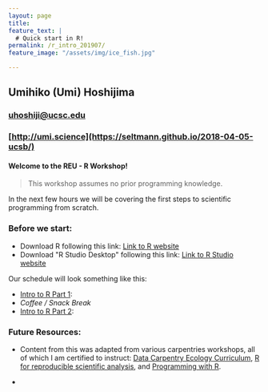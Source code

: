 ```yaml
---
layout: page
title:
feature_text: |
  # Quick start in R!
permalink: /r_intro_201907/
feature_image: "/assets/img/ice_fish.jpg"

---
```



## Umihiko (Umi) Hoshijima  
### uhoshiji@ucsc.edu  
### [http://umi.science](https://seltmann.github.io/2018-04-05-ucsb/)  


#### Welcome to the REU - R Workshop!

> This workshop assumes no prior programming knowledge.

In the next few hours we will be covering the first steps to scientific programming from scratch.

### Before we start:
* Download R following this link: [Link to R website](http://cran.cnr.berkeley.edu/)
* Download "R Studio Desktop" following this link: [Link to R Studio website](https://www.rstudio.com/products/rstudio/download/)

Our schedule will look something like this:

* [Intro to R Part 1](http://umi.science/r_intro_201907_pt1/):
* *Coffee / Snack Break*
* [Intro to R Part 2](http://umi.science/r_intro_201907_pt2/):

### Future Resources:

* Content from this was adapted from various carpentries workshops, all of which I am certified to instruct:   [Data Carpentry Ecology Curriculum](https://datacarpentry.org/lessons/#ecology-workshop), [R for reproducible scientific analysis](http://swcarpentry.github.io/r-novice-gapminder/), and [Programming with R](http://swcarpentry.github.io/r-novice-inflammation/).

*
